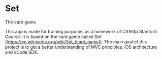 # Set
The card game

This app is made for training purposes as a homework of CS193p Stanford Course. 
It is based on the card game called Set (https://en.wikipedia.org/wiki/Set_(card_game)).
The main goal of this project is to get a better understanding of MVC principles, iOS architecture and xCode SDK.
